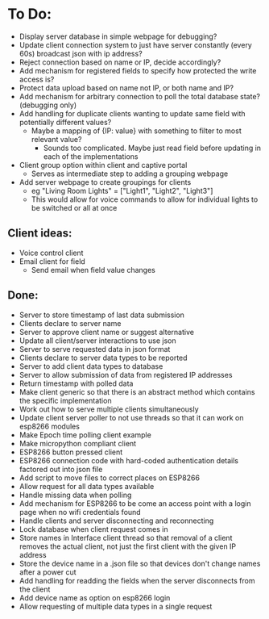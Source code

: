 # To Do:
- Display server database in simple webpage for debugging?
- Update client connection system to just have server constantly (every 60s) broadcast json with ip address?
- Reject connection based on name or IP, decide accordingly?
- Add mechanism for registered fields to specify how protected the write access is?
- Protect data upload based on name not IP, or both name and IP?
- Add mechanism for arbitrary connection to poll the total database state? (debugging only)
- Add handling for duplicate clients wanting to update same field with potentially different values?
  - Maybe a mapping of {IP: value} with something to filter to most relevant value?
    - Sounds too complicated. Maybe just read field before updating in each of the implementations
- Client group option within client and captive portal
  - Serves as intermediate step to adding a grouping webpage
- Add server webpage to create groupings for clients
  - eg "Living Room Lights" = ["Light1", "Light2", "Light3"]
  - This would allow for voice commands to allow for individual lights to be switched or all at once
  
## Client ideas:
- Voice control client
- Email client for field
  - Send email when field value changes

## Done:
- Server to store timestamp of last data submission
- Clients declare to server name
- Server to approve client name or suggest alternative
- Update all client/server interactions to use json
- Server to serve requested data in json format
- Clients declare to server data types to be reported
- Server to add client data types to database
- Server to allow submission of data from registered IP addresses
- Return timestamp with polled data
- Make client generic so that there is an abstract method which contains the specific implementation
- Work out how to serve multiple clients simultaneously
- Update client server poller to not use threads so that it can work on esp8266 modules
- Make Epoch time polling client example
- Make micropython compliant client
- ESP8266 button pressed client
- ESP8266 connection code with hard-coded authentication details factored out into json file
- Add script to move files to correct places on ESP8266
- Allow request for all data types available
- Handle missing data when polling
- Add mechanism for ESP8266 to be come an access point with a login page when no wifi credentials found
- Handle clients and server disconnecting and reconnecting
- Lock database when client request comes in
- Store names in Interface client thread so that removal of a client removes the actual client, not just the first client with the given IP address
- Store the device name in a .json file so that devices don't change names after a power cut
- Add handling for readding the fields when the server disconnects from the client
- Add device name as option on esp8266 login
- Allow requesting of multiple data types in a single request